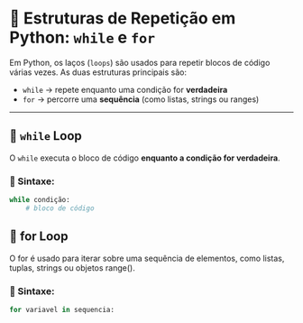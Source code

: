 # 🔁 Estruturas de Repetição em Python: `while` e `for`

Em Python, os laços (`loops`) são usados para repetir blocos de código várias vezes. As duas estruturas principais são:

- `while` → repete enquanto uma condição for **verdadeira**
- `for` → percorre uma **sequência** (como listas, strings ou ranges)

---

## 🔄 `while` Loop

O `while` executa o bloco de código **enquanto a condição for verdadeira**.

### 🧪 Sintaxe:
```python
while condição:
    # bloco de código
````
## 🔁 for Loop

O for é usado para iterar sobre uma sequência de elementos, como listas, tuplas, strings ou objetos range().

### 🧪 Sintaxe:
````python
for variavel in sequencia:
````

